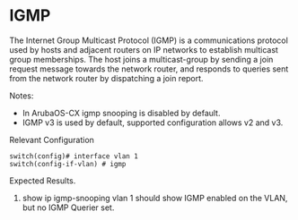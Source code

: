 # IGMP

The Internet Group Multicast Protocol (IGMP) is a communications protocol used by hosts and adjacent routers on IP networks to establish multicast group memberships. The host joins a multicast-group by sending a join request message towards the network router, and responds to queries sent from the network router by dispatching a join report.

Notes:

* In ArubaOS-CX igmp snooping is disabled by default.
* IGMP v3 is used by default, supported configuration allows v2 and v3.

Relevant Configuration 

```
switch(config)# interface vlan 1
switch(config-if-vlan) # igmp
```

Expected Results.
1.	show ip igmp-snooping vlan 1 should show IGMP enabled on the VLAN, but no IGMP Querier set.
